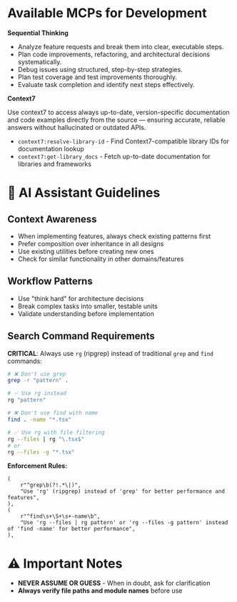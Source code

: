 # Available MCPs for Development

**Sequential Thinking**

- Analyze feature requests and break them into clear, executable steps.
- Plan code improvements, refactoring, and architectural decisions systematically.
- Debug issues using structured, step-by-step strategies.
- Plan test coverage and test improvements thoroughly.
- Evaluate task completion and identify next steps effectively.

**Context7**

Use context7 to access always up-to-date, version-specific documentation and code examples directly from the source — ensuring accurate, reliable answers without hallucinated or outdated APIs.

- `context7:resolve-library-id` - Find Context7-compatible library IDs for documentation lookup
- `context7:get-library_docs` - Fetch up-to-date documentation for libraries and frameworks

# 🤖 AI Assistant Guidelines

## Context Awareness

- When implementing features, always check existing patterns first
- Prefer composition over inheritance in all designs
- Use existing utilities before creating new ones
- Check for similar functionality in other domains/features

## Workflow Patterns

- Use "think hard" for architecture decisions
- Break complex tasks into smaller, testable units
- Validate understanding before implementation

## Search Command Requirements

**CRITICAL**: Always use `rg` (ripgrep) instead of traditional `grep` and `find` commands:

```bash
# ❌ Don't use grep
grep -r "pattern" .

# ✅ Use rg instead
rg "pattern"

# ❌ Don't use find with name
find . -name "*.tsx"

# ✅ Use rg with file filtering
rg --files | rg "\.tsx$"
# or
rg --files -g "*.tsx"
```

**Enforcement Rules:**

```
(
    r"^grep\b(?!.*\|)",
    "Use 'rg' (ripgrep) instead of 'grep' for better performance and features",
),
(
    r"^find\s+\S+\s+-name\b",
    "Use 'rg --files | rg pattern' or 'rg --files -g pattern' instead of 'find -name' for better performance",
),
```

# ⚠️ Important Notes

- **NEVER ASSUME OR GUESS** - When in doubt, ask for clarification
- **Always verify file paths and module names** before use
